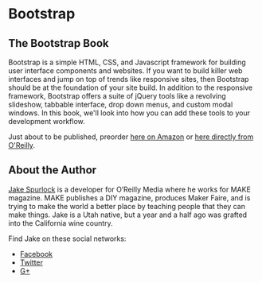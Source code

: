 Bootstrap
=========

The Bootstrap Book
------------------

Bootstrap is a simple HTML, CSS, and Javascript framework for building user interface components and websites. If you want to build killer web interfaces and jump on top of trends like responsive sites, then Bootstrap should be at the foundation of your site build. In addition to the responsive framework, Bootstrap offers a suite of jQuery tools like a revolving slideshow, tabbable interface, drop down menus, and custom modal windows. In this book, we'll look into how you can add these tools to your development workflow.

Just about to be published, preorder [here on Amazon](http://www.amazon.com/Bootstrap-Jake-Spurlock/dp/1449343910/ref=sr_1_2?ie=UTF8&qid=1359244623&sr=8-2&keywords=Bootstrap&tag=overdrivcom-20) or [here directly from O'Reilly](http://shop.oreilly.com/product/0636920027867.do?sortby=bestSellers).

About the Author
----------------

[Jake Spurlock](http://jakespurlock.com) is a developer for O’Reilly Media where he works for MAKE magazine. MAKE publishes a DIY magazine, produces Maker Faire, and is trying to make the world a better place by teaching people that they can make things. Jake is a Utah native, but a year and a half ago was grafted into the California wine country.

Find Jake on these social networks:

* [Facebook](http://facebook.com/whyisjake)
* [Twitter](http://twitter.com/whyisjake)
* [G+](http://gplus.to/whyisjake)